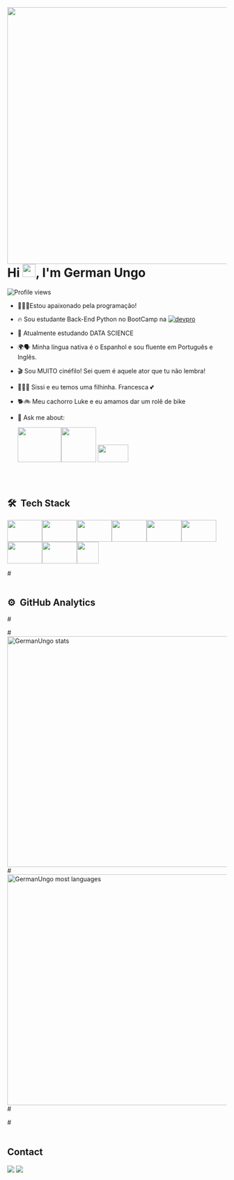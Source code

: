 <img align="right" height="590em" src="https://raw.githubusercontent.com/gist/GermanUngo/e9067567cc9b6e40bfdd709ae72304cc/raw/c8f88dada61178fbc4311e9d21c18eafef1d0a50/cardperfil2.svg"/>




<h1 align="left">Hi <img src="https://raw.githubusercontent.com/kaueMarques/kaueMarques/master/hi.gif" height="30px">, I'm German Ungo</h1>

<p align="left"> <img src="https://komarev.com/ghpvc/?username=GermanUngo&color=yellow" alt="Profile views" /> </p>



- 👨🏻‍💻Estou apaixonado pela programação!
- 🔥 Sou estudante Back-End Python no BootCamp na [![devpro](https://images.memberkit.com.br/eyJfcmFpbHMiOnsibWVzc2FnZSI6IkJBaHBBNXFyQ2c9PSIsImV4cCI6bnVsbCwicHVyIjoiYmxvYl9pZCJ9fQ%3D%3D--2a7714288e84b10d70cb8aadd3c7df87635aff25/200X80%20Logo.png?width=80&height=50)](https://plataforma.dev.pro.br/)



          

- 🔭 Atualmente estudando DATA SCIENCE 

    

- 🌍🗣️ Minha língua nativa é o Espanhol e sou fluente em Português e Inglês.


- 🎬 Sou MUITO cinéfilo! Sei quem é aquele ator que tu não lembra!
    

- 👨‍👩‍👧 Sissi e eu temos uma filhinha. Francesca 💕

- 🐕🚲 Meu cachorro Luke e eu amamos dar um rolê de bike

- 💬 Ask me about:

  <img src="https://cdn.jsdelivr.net/gh/devicons/devicon/icons/python/python-original-wordmark.svg" width="100" height="80" /><a href="https://imgbb.com/"><img src="https://i.ibb.co/9pb3F5f/pandas.png" width="80" height="80"/></a>                           <a href="https://imgbb.com/"><img src="https://i.ibb.co/C6VtQpt/django.png" width="70" height="40"/></a>  


<br><br>

 ## 🛠 &nbsp;Tech Stack 

<img src="https://cdn.jsdelivr.net/gh/devicons/devicon/icons/vscode/vscode-original-wordmark.svg" width="80" height="50"/><img src="https://cdn.jsdelivr.net/gh/devicons/devicon/icons/pycharm/pycharm-original.svg" width="80" height="50"/><img src="https://cdn.jsdelivr.net/gh/devicons/devicon/icons/jupyter/jupyter-original-wordmark.svg" width="80" height="50"/><img src="https://cdn.jsdelivr.net/gh/devicons/devicon/icons/anaconda/anaconda-original.svg" width="80" height="50"/><img src="https://cdn.jsdelivr.net/gh/devicons/devicon/icons/git/git-original.svg" width="80" height="50" /><img src="https://cdn.jsdelivr.net/gh/devicons/devicon/icons/html5/html5-original-wordmark.svg" width="80" height="50"  /><img src="https://cdn.jsdelivr.net/gh/devicons/devicon/icons/css3/css3-original-wordmark.svg" width="80" height="50" /><img src="https://cdn.jsdelivr.net/gh/devicons/devicon/icons/photoshop/photoshop-plain.svg" width="80" height="50" /><a href="https://imgbb.com/"><img src="https://i.ibb.co/MMsWpfL/githublogo.png" width="50" height="50"/></a>
          

          
      
          
         
          
          
                   

#<br><br>

## ⚙️ &nbsp;GitHub Analytics

#<p align="left">
#<img width="530em" src="[https://github-readme-stats.vercel.app/api?](https://github-readme-stats-git-masterrstaa-#rickstaa.vercel.app/api?)username=GermanUngo&show_icons=true&theme=vision-friendly-dark" alt="GermanUngo stats"/>
#<img width="530em" src="[https://github-readme-stats.vercel.app/api/top-langs/?](https://github-readme-stats-git-masterrstaa-#rickstaa.vercel.app/api?)username=GermanUngo&layout=compact&theme=vision-friendly-dark" alt="GermanUngo most languages"/>
#</p>


#<br><br>

## Contact





[<img align="center" src="https://img.shields.io/badge/LinkedIn-0077B5?style=for-the-badge&logo=linkedin&logoColor=white" />](https://www.linkedin.com/in/german-ungo/)</a> [<img align="center" src="https://img.shields.io/badge/Instagram-E4405F?style=for-the-badge&logo=instagram&logoColor=white"/>](https://www.instagram.com/germanungo/)
